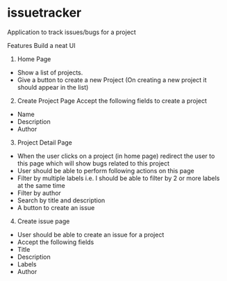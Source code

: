 # issuetracker
Application to track issues/bugs for a project

Features
Build a neat UI
1. Home Page
  - Show a list of projects.
  - Give a button to create a new Project (On creating a new project it should appear in the list)
2. Create Project Page
  Accept the following fields to create a project
  - Name
  - Description
  - Author
3. Project Detail Page
 - When the user clicks on a project (in home page) redirect the user to this page which will show bugs related to this  project
 - User should be able to perform following actions on this page
  - Filter by multiple labels i.e. I should be able to filter by 2 or more labels at the same time
  - Filter by author
  - Search by title and description
 - A button to create an issue
4. Create issue page
 - User should be able to create an issue for a project
 - Accept the following fields
  - Title
  - Description
  - Labels 
  - Author

